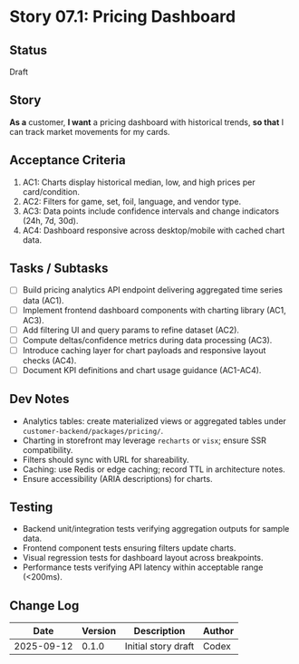 # Story 07.1: Pricing Dashboard

## Status
Draft

## Story
**As a** customer,
**I want** a pricing dashboard with historical trends,
**so that** I can track market movements for my cards.

## Acceptance Criteria
1. AC1: Charts display historical median, low, and high prices per card/condition.
2. AC2: Filters for game, set, foil, language, and vendor type.
3. AC3: Data points include confidence intervals and change indicators (24h, 7d, 30d).
4. AC4: Dashboard responsive across desktop/mobile with cached chart data.

## Tasks / Subtasks
- [ ] Build pricing analytics API endpoint delivering aggregated time series data (AC1).
- [ ] Implement frontend dashboard components with charting library (AC1, AC3).
- [ ] Add filtering UI and query params to refine dataset (AC2).
- [ ] Compute deltas/confidence metrics during data processing (AC3).
- [ ] Introduce caching layer for chart payloads and responsive layout checks (AC4).
- [ ] Document KPI definitions and chart usage guidance (AC1-AC4).

## Dev Notes
- Analytics tables: create materialized views or aggregated tables under `customer-backend/packages/pricing/`.
- Charting in storefront may leverage `recharts` or `visx`; ensure SSR compatibility.
- Filters should sync with URL for shareability.
- Caching: use Redis or edge caching; record TTL in architecture notes.
- Ensure accessibility (ARIA descriptions) for charts.

## Testing
- Backend unit/integration tests verifying aggregation outputs for sample data.
- Frontend component tests ensuring filters update charts.
- Visual regression tests for dashboard layout across breakpoints.
- Performance tests verifying API latency within acceptable range (<200ms).

## Change Log
| Date       | Version | Description              | Author |
|------------|---------|--------------------------|--------|
| 2025-09-12 | 0.1.0   | Initial story draft      | Codex  |
